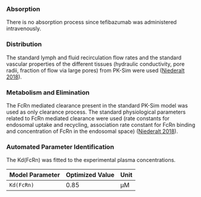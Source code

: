### Absorption <a id="model-parameters-and-assumptions-absorption"></a>

There is no absorption process since tefibazumab was administered intravenously.

### Distribution <a id="model-parameters-and-assumptions-distribution"></a>

The standard lymph and fluid recirculation flow rates and the standard vascular properties of the different tissues (hydraulic conductivity, pore radii, fraction of flow via large pores) from PK-Sim were used ([Niederalt 2018](#5-references)).

### Metabolism and Elimination <a id="model-parameters-and-assumptions-metabolism-and-elimination"></a>

The FcRn mediated clearance present in the standard PK-Sim model was  used as only clearance process. The standard physiological parameters related to FcRn mediated clearance were used (rate constants for endosomal uptake and recycling, association rate constant for FcRn binding and concentration of FcRn in the endosomal space) ([Niederalt 2018](#5-references)).

### Automated Parameter Identification <a id="model-parameters-and-assumptions-parameter-identification"></a>

The Kd(FcRn) was fitted to the experimental plasma concentrations.

| Model Parameter | Optimized Value | Unit |
| --------------- | --------------- | ---- |
| `Kd(FcRn)`      | 0.85            | µM   |

